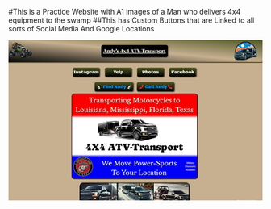 #This is a Practice Website with A1 images of a Man who delivers 4x4 equipment to the swamp
##This has Custom Buttons
that are Linked to all sorts of Social Media And Google Locations

![image](ATVReadme.png)
